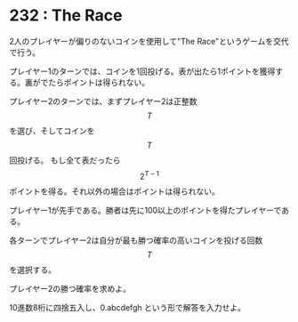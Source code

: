 # 232 : The Race

2人のプレイヤーが偏りのないコインを使用して"The Race"というゲームを交代で行う。

プレイヤー1のターンでは、コインを1回投げる。表が出たら1ポイントを獲得する。裏がでたらポイントは得られない。

プレイヤー2のターンでは、まずプレイヤー2は正整数$$T$$を選び、そしてコインを$$T$$回投げる。 もし全て表だったら$$2^{T-1}$$ポイントを得る。それ以外の場合はポイントは得られない。

プレイヤー1が先手である。勝者は先に100以上のポイントを得たプレイヤーである。

各ターンでプレイヤー2は自分が最も勝つ確率の高いコインを投げる回数$$T$$を選択する。

プレイヤー2の勝つ確率を求めよ。

10進数8桁に四捨五入し、0.abcdefgh という形で解答を入力せよ。
